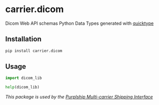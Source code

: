 # carrier.dicom

Dicom Web API schemas Python Data Types generated with [quicktype](https://github.com/quicktype/quicktype)

## Installation

```bash
pip install carrier.dicom
```

## Usage

```python
import dicom_lib

help(dicom_lib)
```

*This package is used by the [Purplship Multi-carrier Shipping Interface](https://github.com/PurplShip/karrio)*
